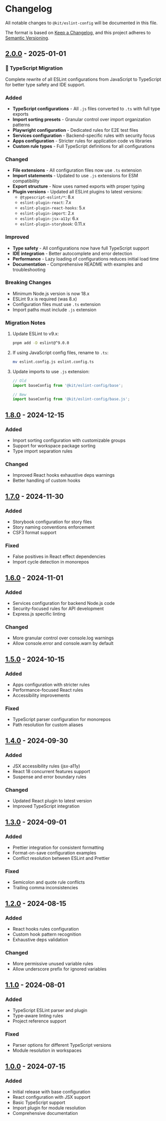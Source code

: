 # Changelog

All notable changes to `@kit/eslint-config` will be documented in this file.

The format is based on [Keep a Changelog](https://keepachangelog.com/en/1.0.0/),
and this project adheres to [Semantic Versioning](https://semver.org/spec/v2.0.0.html).

## [2.0.0] - 2025-01-01

### 🎉 TypeScript Migration

Complete rewrite of all ESLint configurations from JavaScript to TypeScript for better type safety and IDE support.

### Added

- **TypeScript configurations** - All `.js` files converted to `.ts` with full type exports
- **Import sorting presets** - Granular control over import organization patterns
- **Playwright configuration** - Dedicated rules for E2E test files
- **Services configuration** - Backend-specific rules with security focus
- **Apps configuration** - Stricter rules for application code vs libraries
- **Custom rule types** - Full TypeScript definitions for all configurations

### Changed

- **File extensions** - All configuration files now use `.ts` extension
- **Import statements** - Updated to use `.js` extensions for ESM compatibility
- **Export structure** - Now uses named exports with proper typing
- **Plugin versions** - Updated all ESLint plugins to latest versions:
  - `@typescript-eslint/*`: 8.x
  - `eslint-plugin-react`: 7.x
  - `eslint-plugin-react-hooks`: 5.x
  - `eslint-plugin-import`: 2.x
  - `eslint-plugin-jsx-a11y`: 6.x
  - `eslint-plugin-storybook`: 0.11.x

### Improved

- **Type safety** - All configurations now have full TypeScript support
- **IDE integration** - Better autocomplete and error detection
- **Performance** - Lazy loading of configurations reduces initial load time
- **Documentation** - Comprehensive README with examples and troubleshooting

### Breaking Changes

- Minimum Node.js version is now 18.x
- ESLint 9.x is required (was 8.x)
- Configuration files must use `.ts` extension
- Import paths must include `.js` extension

### Migration Notes

1. Update ESLint to v9.x:
   ```bash
   pnpm add -D eslint@^9.0.0
   ```

2. If using JavaScript config files, rename to `.ts`:
   ```bash
   mv eslint.config.js eslint.config.ts
   ```

3. Update imports to use `.js` extension:
   ```typescript
   // Old
   import baseConfig from '@kit/eslint-config/base';
   
   // New
   import baseConfig from '@kit/eslint-config/base.js';
   ```

## [1.8.0] - 2024-12-15

### Added

- Import sorting configuration with customizable groups
- Support for workspace package sorting
- Type import separation rules

### Changed

- Improved React hooks exhaustive deps warnings
- Better handling of custom hooks

## [1.7.0] - 2024-11-30

### Added

- Storybook configuration for story files
- Story naming conventions enforcement
- CSF3 format support

### Fixed

- False positives in React effect dependencies
- Import cycle detection in monorepos

## [1.6.0] - 2024-11-01

### Added

- Services configuration for backend Node.js code
- Security-focused rules for API development
- Express.js specific linting

### Changed

- More granular control over console.log warnings
- Allow console.error and console.warn by default

## [1.5.0] - 2024-10-15

### Added

- Apps configuration with stricter rules
- Performance-focused React rules
- Accessibility improvements

### Fixed

- TypeScript parser configuration for monorepos
- Path resolution for custom aliases

## [1.4.0] - 2024-09-30

### Added

- JSX accessibility rules (jsx-a11y)
- React 18 concurrent features support
- Suspense and error boundary rules

### Changed

- Updated React plugin to latest version
- Improved TypeScript integration

## [1.3.0] - 2024-09-01

### Added

- Prettier integration for consistent formatting
- Format-on-save configuration examples
- Conflict resolution between ESLint and Prettier

### Fixed

- Semicolon and quote rule conflicts
- Trailing comma inconsistencies

## [1.2.0] - 2024-08-15

### Added

- React hooks rules configuration
- Custom hook pattern recognition
- Exhaustive deps validation

### Changed

- More permissive unused variable rules
- Allow underscore prefix for ignored variables

## [1.1.0] - 2024-08-01

### Added

- TypeScript ESLint parser and plugin
- Type-aware linting rules
- Project reference support

### Fixed

- Parser options for different TypeScript versions
- Module resolution in workspaces

## [1.0.0] - 2024-07-15

### Added

- Initial release with base configuration
- React configuration with JSX support
- Basic TypeScript support
- Import plugin for module resolution
- Comprehensive documentation

[2.0.0]: https://github.com/yourorg/monorepo/compare/@kit/eslint-config@1.8.0...@kit/eslint-config@2.0.0
[1.8.0]: https://github.com/yourorg/monorepo/compare/@kit/eslint-config@1.7.0...@kit/eslint-config@1.8.0
[1.7.0]: https://github.com/yourorg/monorepo/compare/@kit/eslint-config@1.6.0...@kit/eslint-config@1.7.0
[1.6.0]: https://github.com/yourorg/monorepo/compare/@kit/eslint-config@1.5.0...@kit/eslint-config@1.6.0
[1.5.0]: https://github.com/yourorg/monorepo/compare/@kit/eslint-config@1.4.0...@kit/eslint-config@1.5.0
[1.4.0]: https://github.com/yourorg/monorepo/compare/@kit/eslint-config@1.3.0...@kit/eslint-config@1.4.0
[1.3.0]: https://github.com/yourorg/monorepo/compare/@kit/eslint-config@1.2.0...@kit/eslint-config@1.3.0
[1.2.0]: https://github.com/yourorg/monorepo/compare/@kit/eslint-config@1.1.0...@kit/eslint-config@1.2.0
[1.1.0]: https://github.com/yourorg/monorepo/compare/@kit/eslint-config@1.0.0...@kit/eslint-config@1.1.0
[1.0.0]: https://github.com/yourorg/monorepo/releases/tag/@kit/eslint-config@1.0.0